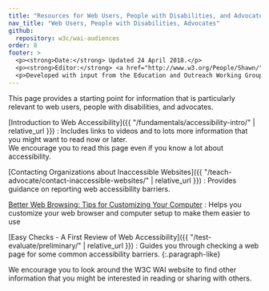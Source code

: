 ```yaml
---
title: "Resources for Web Users, People with Disabilities, and Advocates"
nav_title: "Web Users, People with Disabilities, Advocates"
github:
  repository: w3c/wai-audiences
order: 8
footer: >
  <p><strong>Date:</strong> Updated 24 April 2018.</p>
  <p><strong>Editor:</strong> <a href="http://www.w3.org/People/Shawn/">Shawn Lawton Henry</a>.</p>
  <p>Developed with input from the Education and Outreach Working Group (<a href="http://www.w3.org/WAI/EO/">EOWG</a>).</p>
---
```


This page provides a starting point for information that is particularly relevant to web users, people with disabilities, and advocates.

[Introduction to Web Accessibility]({{ "/fundamentals/accessibility-intro/" | relative_url }})
: Includes links to videos and to lots more information that you might want to read now or later.<br/>We encourage you to read this page even if you know a lot about accessibility.

[Contacting Organizations about Inaccessible  Websites]({{ "/teach-advocate/contact-inaccessible-websites/" |  relative_url }})
: Provides guidance on reporting web accessibility barriers.

[Better Web Browsing: Tips for Customizing Your Computer](https://www.w3.org/WAI/users/browsing)
: Helps you customize your web browser and  computer setup to make them easier to use

[Easy Checks - A First Review of Web Accessibility]({{  "/test-evaluate/preliminary/" | relative_url }})
: Guides you through  checking a web page for some common accessibility barriers.
{:.paragraph-like}

We encourage you to look around the W3C WAI website to find other information that you might be interested in reading or sharing with others.
